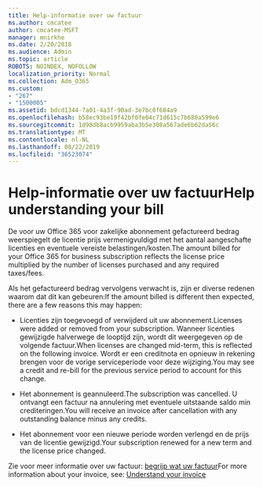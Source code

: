 ```yaml
---
title: Help-informatie over uw factuur
ms.author: cmcatee
author: cmcatee-MSFT
manager: mnirkhe
ms.date: 2/20/2018
ms.audience: Admin
ms.topic: article
ROBOTS: NOINDEX, NOFOLLOW
localization_priority: Normal
ms.collection: Adm_O365
ms.custom:
- "267"
- "1500005"
ms.assetid: bdcd1344-7a01-4a3f-90ad-3e7bc0f684a9
ms.openlocfilehash: b58ec93be19f42bf0fe04c71d615c7b680a599e6
ms.sourcegitcommit: 1d98db8acb9959aba3b5e308a567ade6b62da56c
ms.translationtype: MT
ms.contentlocale: nl-NL
ms.lasthandoff: 08/22/2019
ms.locfileid: "36523074"
---
```

# <a name="help-understanding-your-bill"></a><span data-ttu-id="810a4-102">Help-informatie over uw factuur</span><span class="sxs-lookup"><span data-stu-id="810a4-102">Help understanding your bill</span></span>

<span data-ttu-id="810a4-103">De voor uw Office 365 voor zakelijke abonnement gefactureerd bedrag weerspiegelt de licentie prijs vermenigvuldigd met het aantal aangeschafte licenties en eventuele vereiste belastingen/kosten.</span><span class="sxs-lookup"><span data-stu-id="810a4-103">The amount billed for your Office 365 for business subscription reflects the license price multiplied by the number of licenses purchased and any required taxes/fees.</span></span>
  
<span data-ttu-id="810a4-104">Als het gefactureerd bedrag vervolgens verwacht is, zijn er diverse redenen waarom dat dit kan gebeuren:</span><span class="sxs-lookup"><span data-stu-id="810a4-104">If the amount billed is different then expected, there are a few reasons this may happen:</span></span>
  
- <span data-ttu-id="810a4-105">Licenties zijn toegevoegd of verwijderd uit uw abonnement.</span><span class="sxs-lookup"><span data-stu-id="810a4-105">Licenses were added or removed from your subscription.</span></span> <span data-ttu-id="810a4-106">Wanneer licenties gewijzigde halverwege de looptijd zijn, wordt dit weergegeven op de volgende factuur.</span><span class="sxs-lookup"><span data-stu-id="810a4-106">When licenses are changed mid-term, this is reflected on the following invoice.</span></span> <span data-ttu-id="810a4-107">Wordt er een creditnota en opnieuw in rekening brengen voor de vorige serviceperiode voor deze wijziging.</span><span class="sxs-lookup"><span data-stu-id="810a4-107">You may see a credit and re-bill for the previous service period to account for this change.</span></span>

- <span data-ttu-id="810a4-108">Het abonnement is geannuleerd.</span><span class="sxs-lookup"><span data-stu-id="810a4-108">The subscription was cancelled.</span></span> <span data-ttu-id="810a4-109">U ontvangt een factuur na annulering met eventuele uitstaande saldo min crediteringen.</span><span class="sxs-lookup"><span data-stu-id="810a4-109">You will receive an invoice after cancellation with any outstanding balance minus any credits.</span></span>

- <span data-ttu-id="810a4-110">Het abonnement voor een nieuwe periode worden verlengd en de prijs van de licentie gewijzigd.</span><span class="sxs-lookup"><span data-stu-id="810a4-110">Your subscription renewed for a new term and the license price changed.</span></span>

<span data-ttu-id="810a4-111">Zie voor meer informatie over uw factuur: [begrijp wat uw factuur](https://docs.microsoft.com/office365/admin/subscriptions-and-billing/understand-your-invoice)</span><span class="sxs-lookup"><span data-stu-id="810a4-111">For more information about your invoice, see: [Understand your invoice](https://docs.microsoft.com/office365/admin/subscriptions-and-billing/understand-your-invoice)</span></span>